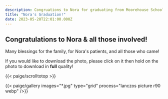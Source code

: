 ```yaml
---
description: Congruations to Nora for graduating from Moorehouse School of Medicine.
title: "Nora's Graduation!"
date: 2023-05-28T22:01:00.000Z
---
```


## Congratulations to Nora & all those involved!

Many blessings for the family, for Nora's patients, and all those who came!

If you would like to download the photo, please click on it then hold on the photo to download in **full** quality!

{{< paige/scrolltotop >}}

{{< paige/gallery
     images="*.jpg"
     type="grid"
     process="lanczos picture r90 webp"
     />}}
